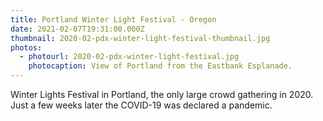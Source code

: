 ```yaml
---
title: Portland Winter Light Festival - Oregon
date: 2021-02-07T19:31:00.000Z
thumbnail: 2020-02-pdx-winter-light-festival-thumbnail.jpg
photos:
  - photourl: 2020-02-pdx-winter-light-festival.jpg
    photocaption: View of Portland from the Eastbank Esplanade.
---
```

Winter Lights Festival in Portland, the only large crowd gathering in 2020.  Just a few weeks later the COVID-19 was declared a pandemic.